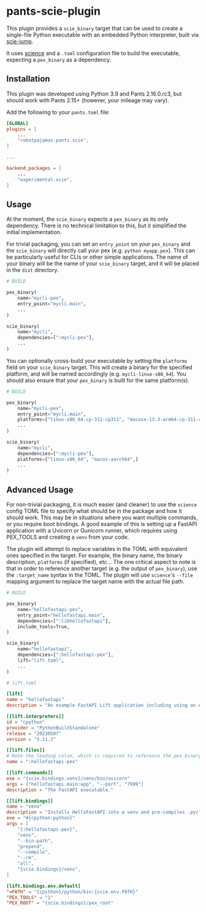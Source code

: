 # pants-scie-plugin

This plugin provides a `scie_binary` target that can be used to create a single-file Python executable with an embedded Python interpreter, built via [scie-jump](https://github.com/a-scie/jump). 

It uses [science](https://github.com/a-scie/lift) and a `.toml` configuration file to build the executable, expecting a `pex_binary` as a dependency.

## Installation

This plugin was developed using Python 3.9 and Pants 2.16.0.rc3, but should work with Pants 2.15+ (however, your mileage may vary).

Add the following to your `pants.toml` file:

```toml
[GLOBAL]
plugins = [
    ...
    "robotpajamas.pants.scie",
]

...

backend_packages = [
    ...
    "experimental.scie",
]
```

## Usage

At the moment, the `scie_binary` expects a `pex_binary` as its only dependency. There is no technical limitation to this, but it simplified the initial implementation. 

For trivial packaging, you can set an `entry_point` on your `pex_binary` and the `scie_binary` will directly call your pex (e.g. `python myapp.pex`). This can be particularly useful for CLIs or other simple applications. The name of your binary will be the name of your `scie_binary` target, and it will be placed in the `dist` directory.

```python
# BUILD

pex_binary(
    name="mycli-pex",
    entry_point="mycli.main",
    ...
)

scie_binary(
    name="mycli",
    dependencies=[":mycli-pex"],
    ...
)
```

You can optionally cross-build your executable by setting the `platforms` field on your `scie_binary` target. This will create a binary for the specified platform, and will be named accordingly (e.g. `mycli-linux-x86_64`). You should also ensure that your `pex_binary` is built for the same platform(s).

```python
# BUILD

pex_binary(
    name="mycli-pex",
    entry_point="mycli.main",
    platforms=["linux-x86_64-cp-311-cp311", "macosx-13.3-arm64-cp-311-cp311",]
    ...
)

scie_binary(
    name="mycli",
    dependencies=[":mycli-pex"],
    platforms=["linux-x86_64", "macos-aarch64",]
    ...
)
```

## Advanced Usage

For non-trivial packaging, it is much easier (and cleaner) to use the `science` config TOML file to specify what should be in the package and how it should work. This may be in situations where you want multiple commands, or you require boot bindings. A good example of this is setting up a FastAPI application with a Uvicorn or Gunicorn runner, which requires using PEX_TOOLS and creating a `venv` from your code.

The plugin will attempt to replace variables in the TOML with equivalent ones specified in the target. For example, the binary name, the binary description, `platforms` (if specified), etc... The one critical aspect to note is that in order to reference another target (e.g. the output of `pex_binary`), use the `:target_name` syntax in the TOML. The plugin will use `science`'s `--file` mapping argument to replace the target name with the actual file path.

```python
# BUILD

pex_binary(
    name="hellofastapi-pex",
    entry_point="hellofastapi.main",
    dependencies=[":libhellofastapi"],
    include_tools=True,
)

scie_binary(
    name="hellofastapi",
    dependencies=[":hellofastapi-pex"],
    lift="lift.toml",
    ...
)
```

```toml
# lift.toml

[lift]
name = "hellofastapi"
description = "An example FastAPI Lift application including using an external uvicorn server"

[[lift.interpreters]]
id = "cpython"
provider = "PythonBuildStandalone"
release = "20230507"
version = "3.11.3"

[[lift.files]]
# Note the leading colon, which is required to reference the pex_binary dependency
name = ":hellofastapi-pex"

[[lift.commands]]
exe = "{scie.bindings.venv}/venv/bin/uvicorn"
args = ["hellofastapi.main:app", "--port", "7999"]
description = "The FastAPI executable."

[[lift.bindings]]
name = "venv"
description = "Installs HelloFastAPI into a venv and pre-compiles .pyc"
exe = "#{cpython:python}"
args = [
    "{:hellofastapi-pex}",
    "venv",
    "--bin-path",
    "prepend",
    "--compile",
    "--rm",
    "all",
    "{scie.bindings}/venv",
]

[lift.bindings.env.default]
"=PATH" = "{cpython}/python/bin:{scie.env.PATH}"
"PEX_TOOLS" = "1"
"PEX_ROOT" = "{scie.bindings}/pex_root"
```